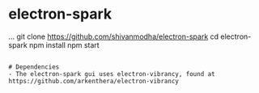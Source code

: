 # electron-spark

...
git clone https://github.com/shivanmodha/electron-spark
cd electron-spark
npm install
npm start
```

# Dependencies
- The electron-spark gui uses electron-vibrancy, found at https://github.com/arkenthera/electron-vibrancy